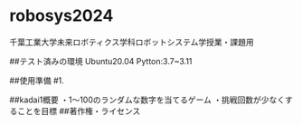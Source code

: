 # robosys2024
千葉工業大学未来ロボティクス学科ロボットシステム学授業・課題用

##テスト済みの環境
Ubuntu20.04
Pytton:3.7~3.11

##使用準備
#1.


##kadai1概要
・1～100のランダムな数字を当てるゲーム
・挑戦回数が少なくすることを目標
##著作権・ライセンス
